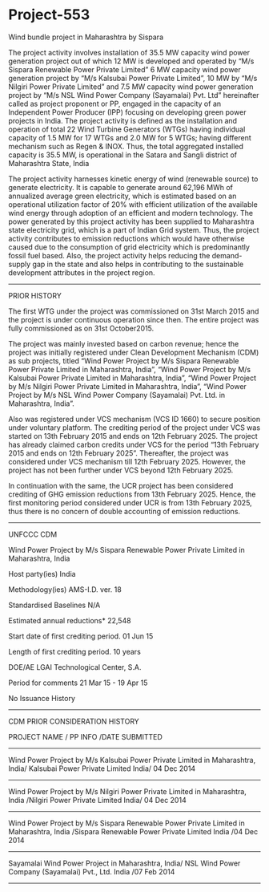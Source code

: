 # Project-553
Wind bundle project in Maharashtra by Sispara

The project activity involves installation of 35.5 MW capacity wind power generation project out of
which 12 MW is developed and operated by “M/s Sispara Renewable Power Private Limited” 6
MW capacity wind power generation project by “M/s Kalsubai Power Private Limited”, 10 MW by
“M/s Nilgiri Power Private Limited” and 7.5 MW capacity wind power generation project by “M/s
NSL Wind Power Company (Sayamalai) Pvt. Ltd” hereinafter called as project proponent or PP,
engaged in the capacity of an Independent Power Producer (IPP) focusing on developing green
power projects in India. The project activity is defined as the installation and operation of total 22
Wind Turbine Generators (WTGs) having individual capacity of 1.5 MW for 17 WTGs and 2.0 MW
for 5 WTGs; having different mechanism such as Regen & INOX. Thus, the total aggregated
installed capacity is 35.5 MW, is operational in the Satara and Sangli district of Maharashtra State,
India

The project activity harnesses kinetic energy of wind (renewable source) to generate electricity. It is
capable to generate around 62,196 MWh of annualized average green electricity, which is estimated
based on an operational utilization factor of 20% with efficient utilization of the available wind
energy through adoption of an efficient and modern technology. The power generated by this
project activity has been supplied to Maharashtra state electricity grid, which is a part of Indian
Grid system. Thus, the project activity contributes to emission reductions which would have
otherwise caused due to the consumption of grid electricity which is predominantly fossil fuel
based. Also, the project activity helps reducing the demand-supply gap in the state and also helps in
contributing to the sustainable development attributes in the project region. 
____________
PRIOR HISTORY

The first WTG under the project was commissioned on 31st March 2015 and the project is under
continuous operation since then. The entire project was fully commissioned as on 31st October2015.

The project was mainly invested based on carbon revenue; hence the project was initially registered
under Clean Development Mechanism (CDM) as sub projects, titled “Wind Power Project by M/s
Sispara Renewable Power Private Limited in Maharashtra, India”, “Wind Power Project by M/s
Kalsubai Power Private Limited in Maharashtra, India”, “Wind Power Project by M/s Nilgiri Power
Private Limited in Maharashtra, India”, “Wind Power Project by M/s NSL Wind Power Company
(Sayamalai) Pvt. Ltd. in Maharashtra, India”. 

Also was registered under VCS mechanism (VCS ID 1660) to secure position under voluntary platform. The crediting period of the project
under VCS was started on 13th February 2015 and ends on 12th February 2025. The project has already claimed carbon credits under VCS for the period “13th February 2015 and ends on 12th February 2025”. Thereafter, the project was considered under VCS mechanism till 12th February 2025. However, the project has not been further under VCS beyond 12th February 2025.

In continuation with the same, the UCR project has been considered crediting of GHG emission
reductions from 13th February 2025. Hence, the first monitoring period considered under UCR is
from 13th February 2025, thus there is no concern of double accounting of emission reductions.

__________
UNFCCC CDM

Wind Power Project by M/s Sispara Renewable Power Private Limited in Maharashtra, India

Host party(ies)	India

Methodology(ies)	AMS-I.D. ver. 18

Standardised Baselines	N/A

Estimated annual reductions*	22,548

Start date of first crediting period.	01 Jun 15

Length of first crediting period.	10 years

DOE/AE	LGAI Technological Center, S.A.

Period for comments	21 Mar 15 - 19 Apr 15

No Issuance History
__________________
CDM PRIOR CONSIDERATION HISTORY

PROJECT NAME / PP INFO  /DATE SUBMITTED
____________

Wind Power Project by M/s Kalsubai Power Private Limited in Maharashtra, India/	Kalsubai Power Private Limited	India/	04 Dec 2014
_________
Wind Power Project by M/s Nilgiri Power Private Limited in Maharashtra, India	/Nilgiri Power Private Limited	India/	04 Dec 2014
_____________
Wind Power Project by M/s Sispara Renewable Power Private Limited in Maharashtra, India	/Sispara Renewable Power Private Limited	India	/04 Dec 2014
_______________
Sayamalai Wind Power Project in Maharashtra, India/	NSL Wind Power Company (Sayamalai) Pvt., Ltd.	India	/07 Feb 2014
_______________

